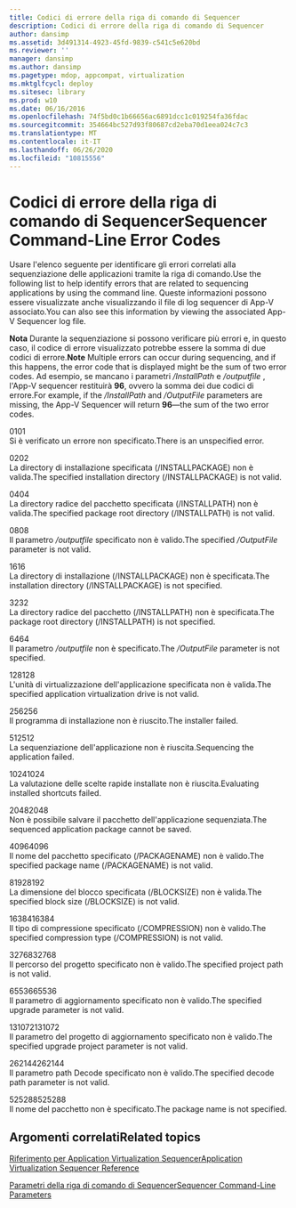 ```yaml
---
title: Codici di errore della riga di comando di Sequencer
description: Codici di errore della riga di comando di Sequencer
author: dansimp
ms.assetid: 3d491314-4923-45fd-9839-c541c5e620bd
ms.reviewer: ''
manager: dansimp
ms.author: dansimp
ms.pagetype: mdop, appcompat, virtualization
ms.mktglfcycl: deploy
ms.sitesec: library
ms.prod: w10
ms.date: 06/16/2016
ms.openlocfilehash: 74f5bd0c1b66656ac6891dcc1c019254fa36fdac
ms.sourcegitcommit: 354664bc527d93f80687cd2eba70d1eea024c7c3
ms.translationtype: MT
ms.contentlocale: it-IT
ms.lasthandoff: 06/26/2020
ms.locfileid: "10815556"
---
```

# <span data-ttu-id="6152a-103">Codici di errore della riga di comando di Sequencer</span><span class="sxs-lookup"><span data-stu-id="6152a-103">Sequencer Command-Line Error Codes</span></span>


<span data-ttu-id="6152a-104">Usare l'elenco seguente per identificare gli errori correlati alla sequenziazione delle applicazioni tramite la riga di comando.</span><span class="sxs-lookup"><span data-stu-id="6152a-104">Use the following list to help identify errors that are related to sequencing applications by using the command line.</span></span> <span data-ttu-id="6152a-105">Queste informazioni possono essere visualizzate anche visualizzando il file di log sequencer di App-V associato.</span><span class="sxs-lookup"><span data-stu-id="6152a-105">You can also see this information by viewing the associated App-V Sequencer log file.</span></span>

<span data-ttu-id="6152a-106">**Nota**  Durante la sequenziazione si possono verificare più errori e, in questo caso, il codice di errore visualizzato potrebbe essere la somma di due codici di errore.</span><span class="sxs-lookup"><span data-stu-id="6152a-106">**Note** Multiple errors can occur during sequencing, and if this happens, the error code that is displayed might be the sum of two error codes.</span></span> <span data-ttu-id="6152a-107">Ad esempio, se mancano i parametri */InstallPath* e */outputfile* , l'App-V sequencer restituirà **96**, ovvero la somma dei due codici di errore.</span><span class="sxs-lookup"><span data-stu-id="6152a-107">For example, if the */InstallPath* and */OutputFile* parameters are missing, the App-V Sequencer will return **96**—the sum of the two error codes.</span></span>

 

<a href="" id="01"></a><span data-ttu-id="6152a-108">01</span><span class="sxs-lookup"><span data-stu-id="6152a-108">01</span></span>  
<span data-ttu-id="6152a-109">Si è verificato un errore non specificato.</span><span class="sxs-lookup"><span data-stu-id="6152a-109">There is an unspecified error.</span></span>

<a href="" id="02"></a><span data-ttu-id="6152a-110">02</span><span class="sxs-lookup"><span data-stu-id="6152a-110">02</span></span>  
<span data-ttu-id="6152a-111">La directory di installazione specificata (/INSTALLPACKAGE) non è valida.</span><span class="sxs-lookup"><span data-stu-id="6152a-111">The specified installation directory (/INSTALLPACKAGE) is not valid.</span></span>

<a href="" id="04"></a><span data-ttu-id="6152a-112">04</span><span class="sxs-lookup"><span data-stu-id="6152a-112">04</span></span>  
<span data-ttu-id="6152a-113">La directory radice del pacchetto specificata (/INSTALLPATH) non è valida.</span><span class="sxs-lookup"><span data-stu-id="6152a-113">The specified package root directory (/INSTALLPATH) is not valid.</span></span>

<a href="" id="08"></a><span data-ttu-id="6152a-114">08</span><span class="sxs-lookup"><span data-stu-id="6152a-114">08</span></span>  
<span data-ttu-id="6152a-115">Il parametro */outputfile* specificato non è valido.</span><span class="sxs-lookup"><span data-stu-id="6152a-115">The specified */OutputFile* parameter is not valid.</span></span>

<a href="" id="16"></a><span data-ttu-id="6152a-116">16</span><span class="sxs-lookup"><span data-stu-id="6152a-116">16</span></span>  
<span data-ttu-id="6152a-117">La directory di installazione (/INSTALLPACKAGE) non è specificata.</span><span class="sxs-lookup"><span data-stu-id="6152a-117">The installation directory (/INSTALLPACKAGE) is not specified.</span></span>

<a href="" id="32"></a><span data-ttu-id="6152a-118">32</span><span class="sxs-lookup"><span data-stu-id="6152a-118">32</span></span>  
<span data-ttu-id="6152a-119">La directory radice del pacchetto (/INSTALLPATH) non è specificata.</span><span class="sxs-lookup"><span data-stu-id="6152a-119">The package root directory (/INSTALLPATH) is not specified.</span></span>

<a href="" id="64"></a><span data-ttu-id="6152a-120">64</span><span class="sxs-lookup"><span data-stu-id="6152a-120">64</span></span>  
<span data-ttu-id="6152a-121">Il parametro */outputfile* non è specificato.</span><span class="sxs-lookup"><span data-stu-id="6152a-121">The */OutputFile* parameter is not specified.</span></span>

<a href="" id="128"></a><span data-ttu-id="6152a-122">128</span><span class="sxs-lookup"><span data-stu-id="6152a-122">128</span></span>  
<span data-ttu-id="6152a-123">L'unità di virtualizzazione dell'applicazione specificata non è valida.</span><span class="sxs-lookup"><span data-stu-id="6152a-123">The specified application virtualization drive is not valid.</span></span>

<a href="" id="256"></a><span data-ttu-id="6152a-124">256</span><span class="sxs-lookup"><span data-stu-id="6152a-124">256</span></span>  
<span data-ttu-id="6152a-125">Il programma di installazione non è riuscito.</span><span class="sxs-lookup"><span data-stu-id="6152a-125">The installer failed.</span></span>

<a href="" id="512"></a><span data-ttu-id="6152a-126">512</span><span class="sxs-lookup"><span data-stu-id="6152a-126">512</span></span>  
<span data-ttu-id="6152a-127">La sequenziazione dell'applicazione non è riuscita.</span><span class="sxs-lookup"><span data-stu-id="6152a-127">Sequencing the application failed.</span></span>

<a href="" id="1024"></a><span data-ttu-id="6152a-128">1024</span><span class="sxs-lookup"><span data-stu-id="6152a-128">1024</span></span>  
<span data-ttu-id="6152a-129">La valutazione delle scelte rapide installate non è riuscita.</span><span class="sxs-lookup"><span data-stu-id="6152a-129">Evaluating installed shortcuts failed.</span></span>

<a href="" id="2048"></a><span data-ttu-id="6152a-130">2048</span><span class="sxs-lookup"><span data-stu-id="6152a-130">2048</span></span>  
<span data-ttu-id="6152a-131">Non è possibile salvare il pacchetto dell'applicazione sequenziata.</span><span class="sxs-lookup"><span data-stu-id="6152a-131">The sequenced application package cannot be saved.</span></span>

<a href="" id="4096"></a><span data-ttu-id="6152a-132">4096</span><span class="sxs-lookup"><span data-stu-id="6152a-132">4096</span></span>  
<span data-ttu-id="6152a-133">Il nome del pacchetto specificato (/PACKAGENAME) non è valido.</span><span class="sxs-lookup"><span data-stu-id="6152a-133">The specified package name (/PACKAGENAME) is not valid.</span></span>

<a href="" id="8192"></a><span data-ttu-id="6152a-134">8192</span><span class="sxs-lookup"><span data-stu-id="6152a-134">8192</span></span>  
<span data-ttu-id="6152a-135">La dimensione del blocco specificata (/BLOCKSIZE) non è valida.</span><span class="sxs-lookup"><span data-stu-id="6152a-135">The specified block size (/BLOCKSIZE) is not valid.</span></span>

<a href="" id="16384"></a><span data-ttu-id="6152a-136">16384</span><span class="sxs-lookup"><span data-stu-id="6152a-136">16384</span></span>  
<span data-ttu-id="6152a-137">Il tipo di compressione specificato (/COMPRESSION) non è valido.</span><span class="sxs-lookup"><span data-stu-id="6152a-137">The specified compression type (/COMPRESSION) is not valid.</span></span>

<a href="" id="32768"></a><span data-ttu-id="6152a-138">32768</span><span class="sxs-lookup"><span data-stu-id="6152a-138">32768</span></span>  
<span data-ttu-id="6152a-139">Il percorso del progetto specificato non è valido.</span><span class="sxs-lookup"><span data-stu-id="6152a-139">The specified project path is not valid.</span></span>

<a href="" id="65536"></a><span data-ttu-id="6152a-140">65536</span><span class="sxs-lookup"><span data-stu-id="6152a-140">65536</span></span>  
<span data-ttu-id="6152a-141">Il parametro di aggiornamento specificato non è valido.</span><span class="sxs-lookup"><span data-stu-id="6152a-141">The specified upgrade parameter is not valid.</span></span>

<a href="" id="131072"></a><span data-ttu-id="6152a-142">131072</span><span class="sxs-lookup"><span data-stu-id="6152a-142">131072</span></span>  
<span data-ttu-id="6152a-143">Il parametro del progetto di aggiornamento specificato non è valido.</span><span class="sxs-lookup"><span data-stu-id="6152a-143">The specified upgrade project parameter is not valid.</span></span>

<a href="" id="262144"></a><span data-ttu-id="6152a-144">262144</span><span class="sxs-lookup"><span data-stu-id="6152a-144">262144</span></span>  
<span data-ttu-id="6152a-145">Il parametro path Decode specificato non è valido.</span><span class="sxs-lookup"><span data-stu-id="6152a-145">The specified decode path parameter is not valid.</span></span>

<a href="" id="525288"></a><span data-ttu-id="6152a-146">525288</span><span class="sxs-lookup"><span data-stu-id="6152a-146">525288</span></span>  
<span data-ttu-id="6152a-147">Il nome del pacchetto non è specificato.</span><span class="sxs-lookup"><span data-stu-id="6152a-147">The package name is not specified.</span></span>

## <span data-ttu-id="6152a-148">Argomenti correlati</span><span class="sxs-lookup"><span data-stu-id="6152a-148">Related topics</span></span>


[<span data-ttu-id="6152a-149">Riferimento per Application Virtualization Sequencer</span><span class="sxs-lookup"><span data-stu-id="6152a-149">Application Virtualization Sequencer Reference</span></span>](application-virtualization-sequencer-reference.md)

[<span data-ttu-id="6152a-150">Parametri della riga di comando di Sequencer</span><span class="sxs-lookup"><span data-stu-id="6152a-150">Sequencer Command-Line Parameters</span></span>](sequencer-command-line-parameters.md)

 

 





